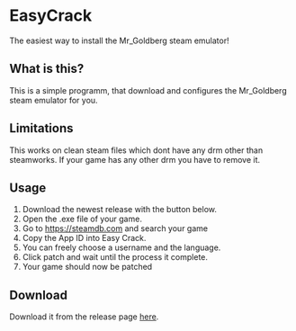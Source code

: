 # EasyCrack

The easiest way to install the Mr_Goldberg steam emulator!

## What is this? 
This is a simple programm, that download and configures the Mr_Goldberg steam emulator for you.

## Limitations

This works on clean steam files which dont have any drm other than steamworks. If your game has any other drm you have to remove it.

## Usage

1. Download the newest release with the button below.
2. Open the .exe file of your game.
3. Go to https://steamdb.com and search your game
4. Copy the App ID into Easy Crack.
5. You can freely choose a username and the language.
6. Click patch and wait until the process it complete. 
7. Your game should now be patched

## Download
Download it from the release page [here](https://github.com/Frostplexx/EasyCrack/releases).

